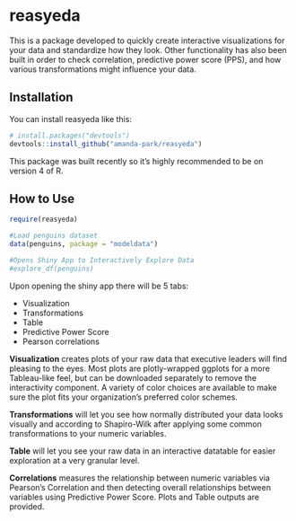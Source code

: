 
<!-- README.md is generated from README.Rmd. Please edit that file -->

# reasyeda

<!-- badges: start -->
<!-- badges: end -->

This is a package developed to quickly create interactive visualizations
for your data and standardize how they look. Other functionality has
also been built in order to check correlation, predictive power score
(PPS), and how various transformations might influence your data.

## Installation

You can install reasyeda like this:

``` r
# install.packages("devtools")
devtools::install_github("amanda-park/reasyeda")
```

This package was built recently so it’s highly recommended to be on
version 4 of R.

## How to Use

``` r
require(reasyeda)

#Load penguins dataset
data(penguins, package = "modeldata")

#Opens Shiny App to Interactively Explore Data
#explore_df(penguins)
```

Upon opening the shiny app there will be 5 tabs:

-   Visualization
-   Transformations
-   Table
-   Predictive Power Score
-   Pearson correlations

**Visualization** creates plots of your raw data that executive leaders
will find pleasing to the eyes. Most plots are plotly-wrapped ggplots
for a more Tableau-like feel, but can be downloaded separately to remove
the interactivity component. A variety of color choices are available to
make sure the plot fits your organization’s preferred color schemes.

**Transformations** will let you see how normally distributed your data
looks visually and according to Shapiro-Wilk after applying some common
transformations to your numeric variables.

**Table** will let you see your raw data in an interactive datatable for
easier exploration at a very granular level.

**Correlations** measures the relationship between numeric variables via
Pearson’s Correlation and then detecting overall relationships between
variables using Predictive Power Score. Plots and Table outputs are
provided.
